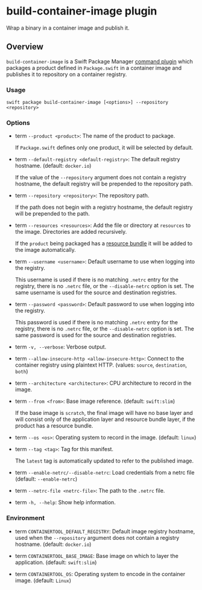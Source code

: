 # build-container-image plugin

Wrap a binary in a container image and publish it.

## Overview

`build-container-image` is a Swift Package Manager [command plugin](https://github.com/swiftlang/swift-package-manager/blob/main/Documentation/Plugins.md#using-a-package-plugin) which packages a product defined in `Package.swift` in a container image and publishes it to repository on a container registry.

### Usage

`swift package build-container-image [<options>] --repository <repository>`

### Options

- term `--product <product>`:
  The name of the product to package.

  If `Package.swift` defines only one product, it will be selected by default.

- term  `--default-registry <default-registry>`:
  The default registry hostname. (default: `docker.io`)

  If the value of the `--repository` argument does not contain a registry hostname, the default registry will be prepended to the repository path.

- term  `--repository <repository>`:
  The repository path.

  If the path does not begin with a registry hostname, the default registry will be prepended to the path.

- term  `--resources <resources>`:
  Add the file or directory at `resources` to the image.
  Directories are added recursively.

  If the `product` being packaged has a [resource bundle](https://developer.apple.com/documentation/xcode/bundling-resources-with-a-swift-package) it will be added to the image automatically.

- term  `--username <username>`:
  Default username to use when logging into the registry.

  This username is used if there is no matching `.netrc` entry for the registry, there is no `.netrc` file, or the `--disable-netrc` option is set.
  The same username is used for the source and destination registries.

- term  `--password <password>`:
  Default password to use when logging into the registry.

  This password is used if there is no matching `.netrc` entry for the registry, there is no `.netrc` file, or the `--disable-netrc` option is set.
  The same password is used for the source and destination registries.

- term  `-v, --verbose`:
  Verbose output.

- term  `--allow-insecure-http <allow-insecure-http>`:
  Connect to the container registry using plaintext HTTP. (values: `source`, `destination`, `both`)

- term  `--architecture <architecture>`:
  CPU architecture to record in the image.

- term  `--from <from>`:
  Base image reference. (default: `swift:slim`)

  If the base image is `scratch`, the final image will have no base layer and will consist only of the application layer and resource bundle layer, if the product has a resource bundle.

- term  `--os <os>`:
  Operating system to record in the image. (default: `linux`)

- term  `--tag <tag>`:
  Tag for this manifest.

  The `latest` tag is automatically updated to refer to the published image.

- term  `--enable-netrc/--disable-netrc`:
  Load credentials from a netrc file (default: `--enable-netrc`)

- term  `--netrc-file <netrc-file>`:
  The path to the `.netrc` file.

- term  `-h, --help`:
  Show help information.

### Environment

- term `CONTAINERTOOL_DEFAULT_REGISTRY`:
  Default image registry hostname, used when the `--repository` argument does not contain a registry hostname.
  (default: `docker.io`)

- term `CONTAINERTOOL_BASE_IMAGE`:
  Base image on which to layer the application.
  (default: `swift:slim`)

- term `CONTAINERTOOL_OS`:
  Operating system to encode in the container image.
  (default: `Linux`)
